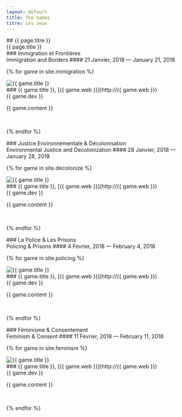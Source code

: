 ```yaml
---
layout: default
title: The Games
titre: Les Jeux
---
```

<section id="games" class="class-fluid content-section text-center bg-yellow" markdown="1">
## {{ page.titre }} <br> {{ page.title }}
</section>

<section id="immigrationgames" class="class-fluid content-section text-center bg-lightyellow" markdown="1">
### Immigration et Frontières <br> Immigration and Borders
#### 21 Janvier, 2018 — January 21, 2018

{% for game in site.immigration %}
<div style="float: {{ game.dir }}"> <img src="/img/immigrationgames/{{ game.img }}" alt="{{ game.title }}"></div>
### {{ game.title }}, [{{ game.web }}](http://{{ game.web }}) <br>{{ game.dev }}

{{ game.content }}

<br>

{% endfor %}
</section>

<section id="decolonizationgames" class="class-fluid content-section text-center bg-lightblue" markdown="1">
### Justice Environnementale & Décolonisation <br> Environmental Justice and Decolonization
#### 28 Janvier, 2018 — January 28, 2018

{% for game in site.decolonize %}
<div style="float: {{ game.dir }}"> <img src="/img/decolonizationgames/{{ game.img }}" alt="{{ game.title }}"></div>
### {{ game.title }}, [{{ game.web }}](http://{{ game.web }}) <br>{{ game.dev }}

{{ game.content }}

<br>

{% endfor %}
</section>

<section id="policinggames" class="class-fluid content-section text-center bg-yellow" markdown="1">
### La Police & Les Prisons <br> Policing & Prisons
#### 4 Février, 2018 — February 4, 2018

{% for game in site.policing %}
<div style="float: {{ game.dir }}"> <img src="/img/policeprisonsgames/{{ game.img }}" alt="{{ game.title }}"></div>
### {{ game.title }}, [{{ game.web }}](http://{{ game.web }}) <br>{{ game.dev }}

{{ game.content }}

<br>

{% endfor %}
</section>


<section id="feminismevent" class="class-fluid content-section text-center bg-lightblue" markdown="1">
### Féminisme & Consentement <br> Feminism & Consent
#### 11 Février, 2018 — February 11, 2018

{% for game in site.feminism %}
<div style="float: {{ game.dir }}"> <img src="/img/feminismevent/{{ game.img }}" alt="{{ game.title }}"></div>
### {{ game.title }}, [{{ game.web }}](http://{{ game.web }}) <br>{{ game.dev }}

{{ game.content }}

<br>

{% endfor %}
</section>
